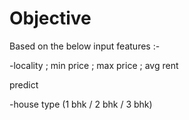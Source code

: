 Objective
=========

Based on the below input features :- 

-locality ; min price ; max price ; avg rent

predict 

-house type (1 bhk / 2 bhk / 3 bhk)

